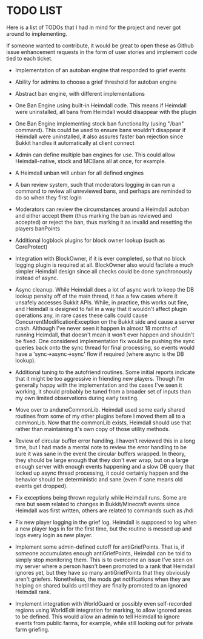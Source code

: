TODO LIST
=========
Here is a list of TODOs that I had in mind for the project and never got around to implementing.

If someone wanted to contribute, it would be great to open these as Github issue enhancement requests in the form of user stories and implement code tied to each ticket.

* Implementation of an autoban engine that responded to grief events
* Ability for admins to choose a grief threshold for autoban engine
* Abstract ban engine, with different implementations
* One Ban Engine using built-in Heimdall code. This means if Heimdall were uninstalled, all bans from Heimdall would disappear with the plugin
* One Ban Engine implementing stock ban functionality (using "/ban" command). This could be used to ensure bans wouldn't disappear if Heimdall were uninstalled, it also assures faster ban rejection since Bukkit handles it automatically at client connect
* Admin can define multiple ban engines for use. This could allow Heimdall-native, stock and MCBans all at once, for example.
* A Heimdall unban will unban for all defined engines

* A ban review system, such that moderators logging in can run a command to review all unreviewed bans, and perhaps are reminded to do so when they first login
* Moderators can review the circumstances around a Heimdall autoban and either accept them (thus marking the ban as reviewed and accepted) or reject the ban, thus marking it as invalid and resetting the players banPoints

* Additional logblock plugins for block owner lookup (such as CoreProtect)

* Integration with BlockOwner, if it is ever completed, so that no block logging plugin is required at all. BlockOwner also would facilate a much simpler Heimdall design since all checks could be done synchronously instead of async.

* Async cleanup. While Heimdall does a lot of async work to keep the DB lookup penalty off of the main thread, it has a few cases where it unsafely accesses Bukkit APIs. While, in practice, this works out fine, and Heimdall is designed to fail in a way that it wouldn't affect plugin operations any, in rare cases these calls could cause ConcurrentModificationException on the Bukkit side and cause a server crash. Although I've never seen it happen in almost 18 months of running Heimdall, that doesn't mean it won't ever happen and shouldn't be fixed. One considered implementation fix would be pushing the sync queries back onto the sync thread for final processing, so events would have a 'sync->async->sync' flow if required (where async is the DB lookup).

* Additional tuning to the autofriend routines. Some initial reports indicate that it might be too aggressive in friending new players. Though I'm generally happy with the implementation and the cases I've seen it working, it should probably be tuned from a broader set of inputs than my own limited observations during early testing.

* Move over to anduneCommonLib. Heimdall used some early shared routines from some of my other plugins before I moved them all to a commonLib. Now that the commonLib exists, Heimdall should use that rather than maintaining it's own copy of those utility methods.
* Review of circular buffer error handilng. I haven't reviewed this in a long time, but I had made a mental note to review the error handling to be sure it was sane in the event the circular buffers wrapped. In theory, they should be large enough that they don't ever wrap, but on a large enough server with enough events happening and a slow DB query that locked up async thread processing, it could certainly happen and the behavior should be deterministic and sane (even if sane means old events get dropped).

* Fix exceptions being thrown regularly while Heimdall runs. Some are rare but seem related to changes in Bukkit/Minecraft events since Heimdall was first written, others are related to commands such as /hdi
* Fix new player logging in the grief log. Heimdall is supposed to log when a new player logs in for the first time, but the routine is messed up and logs every login as new player.

* Implement some admin-defined cutoff for antiGriefPoints. That is, if someone accumulates enough antiGriefPoints, Heimdall can be told to simply stop monitoring them. This is to overcome an issue I've seen on my server where a person hasn't been promoted to a rank that Heimdall ignores yet, but they have so many antiGriefPoints that they obviously aren't griefers. Nonetheless, the mods get notifications when they are helping on shared builds until they are finally promoted to an ignored Heimdall rank.

* Implement integration with WorldGuard or possibly even self-recorded regions using WorldEdit integration for marking, to allow ignored areas to be defined. This would allow an admin to tell Heimdall to ignore events from public farms, for example, while still looking out for private farm griefing.
